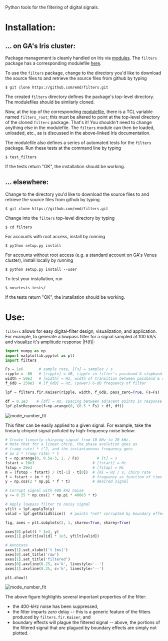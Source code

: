 Python tools for the filtering of digital signals.


Installation:
=============

... on GA's Iris cluster:
-------------------------
Package management is cleanly handled on Iris via
[modules](https://diii-d.gat.com/diii-d/Iris#Environment_modules).
The `filters` package has a corresponding modulefile
[here](https://github.com/emd/modulefiles).

To use the `filters` package, change to the directory
you'd like to download the source files to and
retrieve the source files from github by typing

    $ git clone https://github.com/emd/filters.git

The created `filters` directory defines the
package's top-level directory.
The modulefiles should be similarly cloned.

Now, at the top of the corresponding
[modulefile](https://github.com/emd/modulefiles/blob/master/filters),
there is a TCL variable named `filters_root`;
this must be altered to point at the
top-level directory of the cloned `filters` package.
That's it! You shouldn't need to change anything else in
the modulefile. The `filters` module can
then be loaded, unloaded, etc., as is discussed in the
above-linked Iris documentation.

The modulefile also defines a series of automated tests
for the `filters` package. Run these tests at the command line
by typing

    $ test_filters

If the tests return "OK", the installation should be working.

... elsewhere:
--------------
Change to the directory you'd like to download the source files to
and retrieve the source files from github by typing

    $ git clone https://github.com/emd/filters.git

Change into the `filters` top-level directory by typing

    $ cd filters

For accounts with root access, install by running

    $ python setup.py install

For accounts without root access (e.g. a standard account on GA's Venus
cluster), install locally by running

    $ python setup.py install --user

To test your installation, run

    $ nosetests tests/

If the tests return "OK", the installation should be working.


Use:
====
`filters` allows for easy digital-filter
design, visualization, and application.
For example, to generate a lowpass filter
for a signal sampled at 100 kS/s and
visualize it's amplitude response |H(f)|:

```python
import numpy as np
import matplotlib.pyplot as plt
import filters

Fs = 1e6       # sample rate, [Fs] = samples / s
ripple = -60   # [ripple] = dB, ripple in filter's passband & stopband
width = 50e3   # [width] = Hz, width of transition between passband & stopband
f_6dB = 250e3  # [f_6dB] = Hz, (power) 6-dB frequency of filter

lpf = filters.fir.Kaiser(ripple, width, f_6dB, pass_zero=True, Fs=Fs)

df = 0.1e3    # [df] = Hz, spacing between adjacent points in response plot
lpf.plotResponse(f=np.arange(0, (0.5 * Fs) + df, df))

```

![mode_number_fit](https://raw.githubusercontent.com/emd/random_data/figs/lowpass_filter.png)

This filter can be easily applied to a given signal.
For example, take the linearly chirped signal
polluted by high-frequency noise below:

```python
# Create linearly chirping signal from 10 kHz to 20 kHz.
# Note that for a linear chirp, the phase evolution goes as
# (ramp rate) * t^2, and the instantaneous frequency goes
# as 2 * (ramp rate) * t
t = np.arange(0, 0.5e-3, 1. / Fs)        # [t] = s
fstart = 10e3                          # [fstart] = Hz
fstop = 20e3                           # [fstop] = Hz
m = (fstop - fstart) / (t[-1] - t[0])  # [m] = Hz / s, chirp rate
f = fstart + (m * t)                   # frequency as function of time
y = np.cos(2 * np.pi * f * t)          # desired signal

# Corrupt signal with 400 kHz noise
y += 0.25 * np.cos(2 * np.pi * 400e3 * t)

# Apply lowpass filter to noisy signal
yfilt = lpf.applyTo(y)
valid = lpf.getValidSlice()  # points *not* corrupted by boundary effects

fig, axes = plt.subplots(2, 1, sharex=True, sharey=True)

axes[0].plot(t * 1e3, y)
axes[1].plot(t[valid] * 1e3, yfilt[valid])

# Annotate
axes[1].set_xlabel('t [ms]')
axes[0].set_title('raw')
axes[1].set_title('filtered')
axes[0].axvline(0.25, c='k', linestyle='--')
axes[1].axvline(0.25, c='k', linestyle='--')

plt.show()

```

![mode_number_fit](https://raw.githubusercontent.com/emd/random_data/figs/lowpass_filter.png)

The above figure highlights several important properties of the filter:

* the 400-kHz noise has been suppressed,
* the filter imparts *zero* delay -- this is a generic feature
  of the filters produced by `filters.fir.Kaiser`, and
* boundary effects will plague the filtered signal --
  above, the portions of the filtered signal that
  *are* plagued by boundary effects are simply not plotted.
